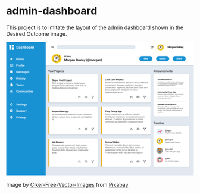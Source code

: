 # admin-dashboard
This project is to imitate the layout of the admin dashboard shown in the Desired Outcome image.

![desired outcome](./dashboard-project.png)


Image by <a href="https://pixabay.com/users/clker-free-vector-images-3736/?utm_source=link-attribution&amp;utm_medium=referral&amp;utm_campaign=image&amp;utm_content=295387">Clker-Free-Vector-Images</a> from <a href="https://pixabay.com/?utm_source=link-attribution&amp;utm_medium=referral&amp;utm_campaign=image&amp;utm_content=295387">Pixabay</a>